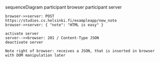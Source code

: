 sequenceDiagram
    participant browser
    participant server

    browser->>server: POST https://studies.cs.helsinki.fi/exampleapp/new_note
    browser->>server: { "note": "HTML is easy" }

    activate server
    server-->>browser: 201 / Content-Type JSON
    deactivate server

    Note right of browser: receives a JSON, that is inserted in browser with DOM manipulation later